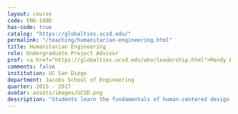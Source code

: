 ```yaml
---
layout: course
code: ENG-100D
has-code: true
catalog: "https://globalties.ucsd.edu/"
permalink: "/teaching/humanitarian-engineering.html"
title: Humanitarian Engineering
role: Undergraduate Project Advisor
prof: <a href="https://globalties.ucsd.edu/who/leadership.html">Mandy Bratton</a>
comments: false
institution: UC San Diego
department: Jacobs School of Engineering
quarter: 2015 - 2017
avatar: assets/images/UCSD.png
description: "Students learn the fundamentals of human-centered design in a humanitarian context. Students work with a non-profit client for a single quarter to lay the foundation for a humanitarian engineering project. Certain projects are then carried out over the course of a few quarters to a few years by students enrolled."
---
```


